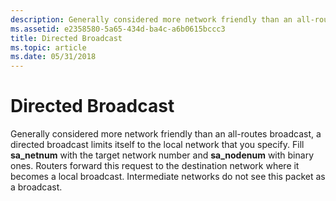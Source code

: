 ```yaml
---
description: Generally considered more network friendly than an all-routes broadcast, a directed broadcast limits itself to the local network that you specify.
ms.assetid: e2358580-5a65-434d-ba4c-a6b0615bccc3
title: Directed Broadcast
ms.topic: article
ms.date: 05/31/2018
---
```


# Directed Broadcast

Generally considered more network friendly than an all-routes broadcast, a directed broadcast limits itself to the local network that you specify. Fill **sa\_netnum** with the target network number and **sa\_nodenum** with binary ones. Routers forward this request to the destination network where it becomes a local broadcast. Intermediate networks do not see this packet as a broadcast.

 

 



